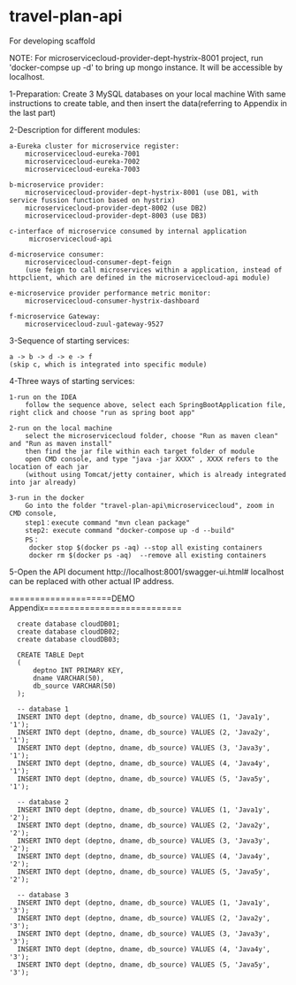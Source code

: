 # travel-plan-api
For developing scaffold

NOTE: For microservicecloud-provider-dept-hystrix-8001 project, run 'docker-compse up -d' to bring up mongo instance. It will be accessible by localhost.

1-Preparation:
Create 3 MySQL databases on your local machine With same instructions to create table, and then insert the data(referring to Appendix in the last part)
 
2-Description for different modules:

    a-Eureka cluster for microservice register:
        microservicecloud-eureka-7001
        microservicecloud-eureka-7002
        microservicecloud-eureka-7003
        
    b-microservice provider:
        microservicecloud-provider-dept-hystrix-8001 (use DB1, with service fussion function based on hystrix)
        microservicecloud-provider-dept-8002 (use DB2)
        microservicecloud-provider-dept-8003 (use DB3)
        
    c-interface of microservice consumed by internal application
         microservicecloud-api
         
    d-microservice consumer:
        microservicecloud-consumer-dept-feign
        (use feign to call microservices within a application, instead of httpclient, which are defined in the microservicecloud-api module)
        
    e-microservice provider performance metric monitor:
        microservicecloud-consumer-hystrix-dashboard
        
    f-microservice Gateway:
        microservicecloud-zuul-gateway-9527

3-Sequence of starting services:

    a -> b -> d -> e -> f 
    (skip c, which is integrated into specific module)

4-Three ways of starting services:

    1-run on the IDEA
        follow the sequence above, select each SpringBootApplication file, right click and choose "run as spring boot app"
        
    2-run on the local machine
        select the microservicecloud folder, choose "Run as maven clean" and "Run as maven install" 
        then find the jar file within each target folder of module
        open CMD console, and type "java -jar XXXX" , XXXX refers to the location of each jar
        (without using Tomcat/jetty container, which is already integrated into jar already)
        
    3-run in the docker
        Go into the folder "travel-plan-api\microservicecloud", zoom in CMD console, 
        step1：execute command "mvn clean package"
        step2: execute command "docker-compose up -d --build"
        PS：
         docker stop $(docker ps -aq) --stop all existing containers
         docker rm $(docker ps -aq)  --remove all existing containers
             
 5-Open the API document
   http://localhost:8001/swagger-ui.html#
   localhost can be replaced with other actual IP address.
 
 ====================DEMO Appendix===========================
 
      create database cloudDB01;
      create database cloudDB02;
      create database cloudDB03;

      CREATE TABLE Dept
      (
          deptno INT PRIMARY KEY,
          dname VARCHAR(50),
          db_source VARCHAR(50)
      );
  
      -- database 1
      INSERT INTO dept (deptno, dname, db_source) VALUES (1, 'Java1y', '1');
      INSERT INTO dept (deptno, dname, db_source) VALUES (2, 'Java2y', '1');
      INSERT INTO dept (deptno, dname, db_source) VALUES (3, 'Java3y', '1');
      INSERT INTO dept (deptno, dname, db_source) VALUES (4, 'Java4y', '1');
      INSERT INTO dept (deptno, dname, db_source) VALUES (5, 'Java5y', '1');

      -- database 2
      INSERT INTO dept (deptno, dname, db_source) VALUES (1, 'Java1y', '2');
      INSERT INTO dept (deptno, dname, db_source) VALUES (2, 'Java2y', '2');
      INSERT INTO dept (deptno, dname, db_source) VALUES (3, 'Java3y', '2');
      INSERT INTO dept (deptno, dname, db_source) VALUES (4, 'Java4y', '2');
      INSERT INTO dept (deptno, dname, db_source) VALUES (5, 'Java5y', '2');

      -- database 3
      INSERT INTO dept (deptno, dname, db_source) VALUES (1, 'Java1y', '3');
      INSERT INTO dept (deptno, dname, db_source) VALUES (2, 'Java2y', '3');
      INSERT INTO dept (deptno, dname, db_source) VALUES (3, 'Java3y', '3');
      INSERT INTO dept (deptno, dname, db_source) VALUES (4, 'Java4y', '3');
      INSERT INTO dept (deptno, dname, db_source) VALUES (5, 'Java5y', '3');
